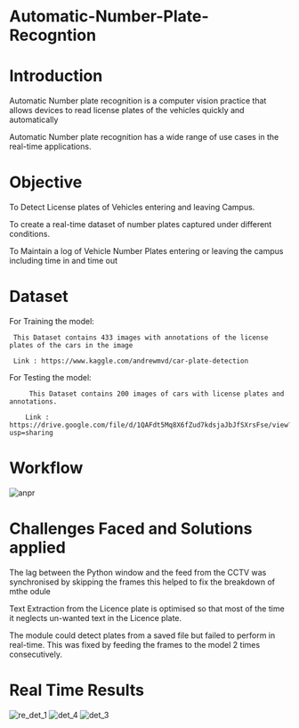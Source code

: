 # Automatic-Number-Plate-Recogntion

# Introduction

Automatic Number plate recognition is a computer vision practice that allows devices to read license plates of the vehicles quickly and automatically

Automatic Number plate recognition has a wide range of use cases in the real-time applications.

# Objective

To Detect License plates of Vehicles entering and leaving Campus.

To create a real-time dataset of number plates captured under different conditions.

To Maintain a log of  Vehicle Number Plates entering or leaving the campus including time in and time out

# Dataset 

For Training the model: 

     This Dataset contains 433 images with annotations of the license plates of the cars in the image

     Link : https://www.kaggle.com/andrewmvd/car-plate-detection

For Testing the model:

         This Dataset contains 200 images of cars with license plates and annotations.

        Link : https://drive.google.com/file/d/1QAFdt5Mq8X6fZud7kdsjaJbJfSXrsFse/view?usp=sharing 
        
# Workflow 

![anpr](https://github.com/user-attachments/assets/f9e457ac-0294-43d2-aecc-96ef022d127e)


        
# Challenges Faced  and Solutions applied

The lag between the Python window and the feed from the CCTV was synchronised by skipping the frames this helped to fix the breakdown of mthe odule

Text Extraction from the Licence plate is optimised so that most of the time it neglects un-wanted text in the Licence plate.

The module could detect plates from a saved file but failed to perform in real-time. This was fixed by feeding the frames to the model 2 times consecutively. 


        
# Real Time Results 

![re_det_1](https://github.com/user-attachments/assets/7bc47f3e-92ac-4908-b76a-d0dfe2195aab)
![det_4](https://github.com/user-attachments/assets/43827233-a9be-44eb-aecb-6cab1e0a5de1)
![det_3](https://github.com/user-attachments/assets/d678bfe9-63c9-47bf-94b4-0bbc2542fbf9)
